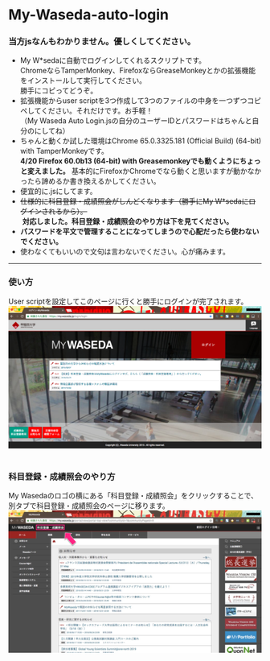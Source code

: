 # My-Waseda-auto-login

### 当方jsなんもわかりません。優しくしてください。

* My W*sedaに自動でログインしてくれるスクリプトです。<br>
ChromeならTamperMonkey、FirefoxならGreaseMonkeyとかの拡張機能をインストールして実行してください。  
勝手にコピってどうぞ。
* 拡張機能からuser scriptを3つ作成して3つのファイルの中身を一つずつコピペしてください。それだけです。お手軽！<br>
（My Waseda Auto Login.jsの自分のユーザーIDとパスワードはちゃんと自分のにしてね）
* ちゃんと動くか試した環境はChrome 65.0.3325.181 (Official Build) (64-bit) with TamperMonkeyです。  
**4/20 Firefox 60.0b13 (64-bit) with Greasemonkeyでも動くようにちょっと変えました。** 
基本的にFirefoxかChromeでなら動くと思いますが動かなかったら諦めるか書き換えるかしてください。  
* 便宜的に.jsにしてます。
* ~~仕様的に科目登録・成績照会がしんどくなります（勝手にMy W*sedaにログインされるから）。~~<br>
 **対応しました。科目登録・成績照会のやり方は下を見てください。**
  <br>
* **パスワードを平文で管理することになってしまうので心配だったら使わないでください。**
* 使わなくてもいいので文句は言わないでください。心が痛みます。

----

### 使い方

User scriptを設定してこのページに行くと勝手にログインが完了されます。
![まじでむり](https://github.com/aosa4054/My-Waseda-auto-login/blob/master/images/login.jpg)
<br>
<br>

### 科目登録・成績照会のやり方

My Wasedaのロゴの横にある「科目登録・成績照会」をクリックすることで、別タブで科目登録・成績照会のページに移ります。
![ほんまむり](https://github.com/aosa4054/My-Waseda-auto-login/blob/master/images/mywaseda_top.jpg)
